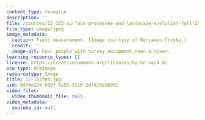 ```yaml
---
content_type: resource
description: ''
file: /courses/12-163-surface-processes-and-landscape-evolution-fall-2004/9434e22866070e5331c62d44c5ebb961_12-163f04.jpg
file_type: image/jpeg
image_metadata:
  caption: Field measurement. (Image courtesy of Benjamin Crosby.)
  credit: ''
  image-alt: Four people with survey equipment near a river.
learning_resource_types: []
license: https://creativecommons.org/licenses/by-nc-sa/4.0/
ocw_type: OCWImage
resourcetype: Image
title: 12-163f04.jpg
uid: 9434e228-6607-0e53-31c6-2d44c5ebb961
video_files:
  video_thumbnail_file: null
video_metadata:
  youtube_id: null
---
```

